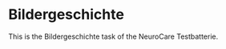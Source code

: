 Bildergeschichte
================

This is the Bildergeschichte task of the NeuroCare Testbatterie.
